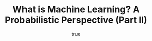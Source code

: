 ---
abstract: ''
author:
- family: Lawrence
  given: Neil D.
  gscholar: r3SJcvoAAAAJ
  institute: University of Sheffield
  twitter: lawrennd
  url: http://inverseprobability.com
categories:
- Lawrence-mlss14b
day: '26'
errata: []
extras: []
key: Lawrence-mlss14b
layout: talk
linkpdf: http://staffwww.dcs.shef.ac.uk/people/N.Lawrence/talks/what_mlss14.pdf
month: 4
published: 2014-04-26
section: pre
title: What is Machine Learning? A Probabilistic Perspective (Part II)
venue: MLSS, Reykjavik, Iceland
year: '2014'
youtube: 4FAZdCcj3MA
---